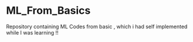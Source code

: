 # ML_From_Basics
Repository containing ML Codes from basic , which i had self implemented while I was learning !!
